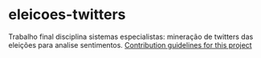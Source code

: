 # eleicoes-twitters
Trabalho final disciplina sistemas especialistas: mineração de twitters das eleições para analise sentimentos.
[Contribution guidelines for this project](Relatorio.pdf)
